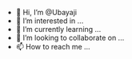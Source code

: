 - 👋 Hi, I’m @Ubayaji
- 👀 I’m interested in ...
- 🌱 I’m currently learning ...
- 💞️ I’m looking to collaborate on ...
- 📫 How to reach me ...

<!---
Ubayaji/Ubayaji is a ✨ special ✨ repository because its `README.md` (this file) appears on your GitHub profile.
You can click the Preview link to take a look at your changes.
--->
